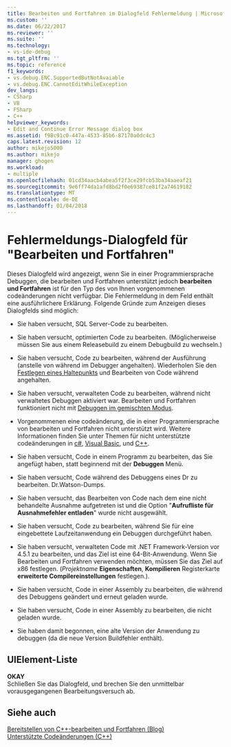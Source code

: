 ```yaml
---
title: Bearbeiten und Fortfahren im Dialogfeld Fehlermeldung | Microsoft Docs
ms.custom: ''
ms.date: 06/22/2017
ms.reviewer: ''
ms.suite: ''
ms.technology:
- vs-ide-debug
ms.tgt_pltfrm: ''
ms.topic: reference
f1_keywords:
- vs.debug.ENC.SupportedButNotAvaiable
- vs.debug.ENC.CannotEditWhileException
dev_langs:
- CSharp
- VB
- FSharp
- C++
helpviewer_keywords:
- Edit and Continue Error Message dialog box
ms.assetid: f98c91c0-447a-4533-85b6-87170a0dc4c3
caps.latest.revision: 12
author: mikejo5000
ms.author: mikejo
manager: ghogen
ms.workload:
- multiple
ms.openlocfilehash: 01cd34aacb4abea5f2f3ce29fcb53ba34aaeaf21
ms.sourcegitcommit: 9e6ff74da1afd8bd2f0e69387ce81f2a74619182
ms.translationtype: MT
ms.contentlocale: de-DE
ms.lasthandoff: 01/04/2018
---
```

# <a name="edit-and-continue-error-message-dialog-box"></a>Fehlermeldungs-Dialogfeld für "Bearbeiten und Fortfahren"
Dieses Dialogfeld wird angezeigt, wenn Sie in einer Programmiersprache Debuggen, die bearbeiten und Fortfahren unterstützt jedoch **bearbeiten und Fortfahren** ist für den Typ des von Ihnen vorgenommenen codeänderungen nicht verfügbar. Die Fehlermeldung in dem Feld enthält eine ausführlichere Erklärung. Folgende Gründe zum Anzeigen dieses Dialogfelds sind möglich:  

-   Sie haben versucht, SQL Server-Code zu bearbeiten.

-   Sie haben versucht, optimierten Code zu bearbeiten. (Möglicherweise müssen Sie aus einem Releasebuild zu einem Debugbuild zu wechseln.)

-   Sie haben versucht, Code zu bearbeiten, während der Ausführung (anstelle von während im Debugger angehalten). Wiederholen Sie den [Festlegen eines Haltepunkts](../debugger/using-breakpoints.md) und Bearbeiten von Code während angehalten.

-   Sie haben versucht, verwalteten Code zu bearbeiten, während nicht verwaltetes Debuggen aktiviert war. Bearbeiten und Fortfahren funktioniert nicht mit [Debuggen im gemischten Modus](../debugger/how-to-debug-in-mixed-mode.md).

-   Vorgenommenen eine codeänderung, die in einer Programmiersprache von bearbeiten und Fortfahren nicht unterstützt wird. Weitere Informationen finden Sie unter Themen für nicht unterstützte codeänderungen in [c#](../debugger/supported-code-changes-csharp.md), [Visual Basic](../debugger/unsupported-edits-in-visual-basic-edit-and-continue.md), und [C++](../debugger/supported-code-changes-cpp.md).
  
-   Sie haben versucht, Code in einem Programm zu bearbeiten, das Sie angefügt haben, statt beginnend mit der **Debuggen** Menü.  
  
-   Sie haben versucht, Code während des Debuggens eines Dr zu bearbeiten. Dr.Watson-Dumps.  
  
-   Sie haben versucht, das Bearbeiten von Code nach dem eine nicht behandelte Ausnahme aufgetreten ist und die Option "**Aufrufliste für Ausnahmefehler entladen**" wurde nicht ausgewählt.  
  
-   Sie haben versucht, Code zu bearbeiten, während Sie für eine eingebettete Laufzeitanwendung ein Debuggen durchgeführt haben.
  
-   Sie haben versucht, verwalteten Code mit .NET Framework-Version vor 4.5.1 zu bearbeiten, und das Ziel ist eine 64-Bit-Anwendung. Wenn Sie Bearbeiten und Fortfahren verwenden möchten, müssen Sie das Ziel auf x86 festlegen. (*Projektname* **Eigenschaften**, **Kompilieren** Registerkarte **erweiterte Compilereinstellungen** festlegen.).  
  
-   Sie haben versucht, Code in einer Assembly zu bearbeiten, die während des Debuggens geändert und erneut geladen wurde.  
  
-   Sie haben versucht, Code in einer Assembly zu bearbeiten, die nicht geladen wurde.  
  
-   Sie haben damit begonnen, eine alte Version der Anwendung zu debuggen (da die neue Version Buildfehler enthält).
  
## <a name="uielement-list"></a>UIElement-Liste  
 **OKAY**  
 Schließen Sie das Dialogfeld, und brechen Sie den unmittelbar vorausgegangenen Bearbeitungsversuch ab.  
  
## <a name="see-also"></a>Siehe auch  
 [Bereitstellen von C++-bearbeiten und Fortfahren (Blog)](https://blogs.msdn.microsoft.com/vcblog/2016/07/01/c-edit-and-continue-in-visual-studio-2015-update-3/)  
 [Unterstützte Codeänderungen (C++)](../debugger/supported-code-changes-cpp.md)